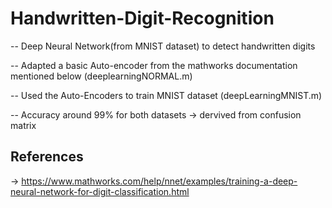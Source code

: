 # Handwritten-Digit-Recognition

-- Deep Neural Network(from MNIST dataset) to detect handwritten digits

-- Adapted a basic Auto-encoder from the mathworks documentation mentioned below (deeplearningNORMAL.m)

-- Used the Auto-Encoders to train MNIST dataset (deepLearningMNIST.m)

-- Accuracy around 99% for both datasets -> dervived from confusion matrix

## References
-> https://www.mathworks.com/help/nnet/examples/training-a-deep-neural-network-for-digit-classification.html
